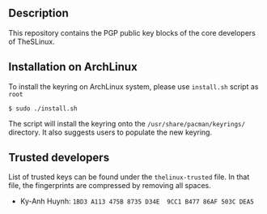 ## Description

This repository contains the PGP public key blocks of the core
developers of TheSLinux.

## Installation on ArchLinux

To install the keyring on ArchLinux system, please use `install.sh`
script as `root`

    $ sudo ./install.sh

The script will install the keyring onto the
`/usr/share/pacman/keyrings/` directory.
It also suggests users to populate the new keyring.

## Trusted developers

List of trusted keys can be found under the `thelinux-trusted` file.
In that file, the fingerprints are compressed by removing all spaces.

* Ky-Anh Huynh: `1BD3 A113 475B 8735 D34E  9CC1 B477 86AF 503C DEA5`
